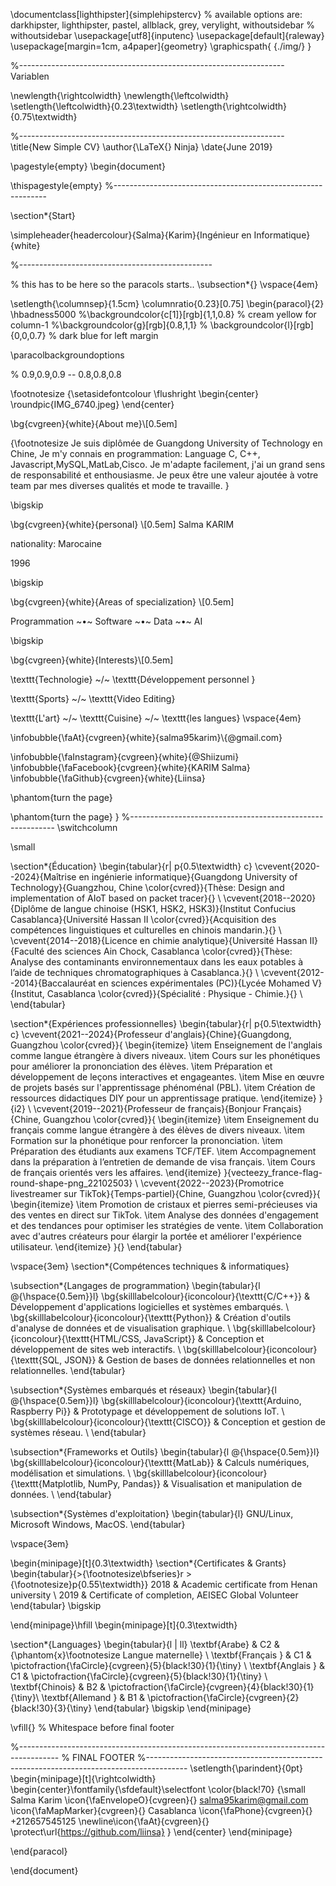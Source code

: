 
\documentclass[lighthipster]{simplehipstercv}
% available options are: darkhipster, lighthipster, pastel, allblack, grey, verylight, withoutsidebar
% withoutsidebar
\usepackage[utf8]{inputenc}
\usepackage[default]{raleway}
\usepackage[margin=1cm, a4paper]{geometry}
\graphicspath{ {./img/} }

%------------------------------------------------------------------ Variablen

\newlength{\rightcolwidth}
\newlength{\leftcolwidth}
\setlength{\leftcolwidth}{0.23\textwidth}
\setlength{\rightcolwidth}{0.75\textwidth}

%------------------------------------------------------------------
\title{New Simple CV}
\author{\LaTeX{} Ninja}
\date{June 2019}

\pagestyle{empty}
\begin{document}


\thispagestyle{empty}
%-------------------------------------------------------------

\section*{Start}

\simpleheader{headercolour}{Salma}{Karim}{Ingénieur en Informatique}{white}



%------------------------------------------------

% this has to be here so the paracols starts..
\subsection*{}
\vspace{4em}

\setlength{\columnsep}{1.5cm}
\columnratio{0.23}[0.75]
\begin{paracol}{2}
\hbadness5000
%\backgroundcolor{c[1]}[rgb]{1,1,0.8} % cream yellow for column-1 %\backgroundcolor{g}[rgb]{0.8,1,1} % \backgroundcolor{l}[rgb]{0,0,0.7} % dark blue for left margin

\paracolbackgroundoptions

% 0.9,0.9,0.9 -- 0.8,0.8,0.8


\footnotesize
{\setasidefontcolour
\flushright
\begin{center}
    \roundpic{IMG_6740.jpeg}
\end{center}

\bg{cvgreen}{white}{About me}\\[0.5em]

{\footnotesize Je suis diplômée de Guangdong University of Technology en Chine, Je m'y connais en programmation: Language C, C++, Javascript,MySQL,MatLab,Cisco. Je m'adapte facilement, j'ai un grand sens de responsabilité et enthousiasme. Je peux être une valeur ajoutée à votre team par mes diverses qualités et mode te travaille. }

\bigskip

\bg{cvgreen}{white}{personal} \\[0.5em]
Salma KARIM

nationality: Marocaine 

1996

\bigskip

\bg{cvgreen}{white}{Areas of specialization} \\[0.5em]

Programmation  ~•~ Software ~•~ Data ~•~ AI

\bigskip



\bg{cvgreen}{white}{Interests}\\[0.5em]

\texttt{Technologie} ~/~ \texttt{Développement personnel } 

\texttt{Sports} ~/~ \texttt{Video Editing}

\texttt{L'art} ~/~ \texttt{Cuisine} ~/~ \texttt{les langues}
\vspace{4em}

\infobubble{\faAt}{cvgreen}{white}{salma95karim}\\{@gmail.com}

\infobubble{\faInstagram}{cvgreen}{white}{@Shiizumi}
\infobubble{\faFacebook}{cvgreen}{white}{KARIM Salma}
\infobubble{\faGithub}{cvgreen}{white}{Liinsa}

\phantom{turn the page}

\phantom{turn the page}
}
%-----------------------------------------------------------
\switchcolumn

\small




\section*{Éducation}
\begin{tabular}{r| p{0.5\textwidth} c}
    \cvevent{2020--2024}{Maîtrise en ingénierie informatique}{Guangdong University of Technology}{Guangzhou, Chine \color{cvred}}{Thèse: Design and implementation of AIoT based on packet tracer}{} \\
    \cvevent{2018--2020}{Diplôme de langue chinoise (HSK1, HSK2, HSK3)}{Institut Confucius Casablanca}{Université Hassan II \color{cvred}}{Acquisition des compétences linguistiques et culturelles en chinois mandarin.}{} \\
    \cvevent{2014--2018}{Licence en chimie analytique}{Université Hassan II}{Faculté des sciences Ain Chock, Casablanca \color{cvred}}{Thèse: Analyse des contaminants environnementaux dans les eaux potables à l’aide de techniques chromatographiques à Casablanca.}{} \\
    \cvevent{2012--2014}{Baccalauréat en sciences expérimentales (PC)}{Lycée Mohamed V}{Institut, Casablanca \color{cvred}}{Spécialité : Physique - Chimie.}{} \\
\end{tabular}






\section*{Expériences professionnelles}
\begin{tabular}{r| p{0.5\textwidth} c}
    \cvevent{2021--2024}{Professeur d'anglais}{Chine}{Guangdong, Guangzhou \color{cvred}}{
    \begin{itemize}
        \item Enseignement de l'anglais comme langue étrangère à divers niveaux.
        \item Cours sur les phonétiques pour améliorer la prononciation des élèves.
        \item Préparation et développement de leçons interactives et engageantes.
        \item Mise en œuvre de projets basés sur l'apprentissage phénoménal (PBL).
        \item Création de ressources didactiques DIY pour un apprentissage pratique.
    \end{itemize}
}{i2} \\
    \cvevent{2019--2021}{Professeur de français}{Bonjour Français}{Chine, Guangzhou \color{cvred}}{
    \begin{itemize}
        \item Enseignement du français comme langue étrangère à des élèves de divers niveaux.
        \item Formation sur la phonétique pour renforcer la prononciation.
        \item Préparation des étudiants aux examens TCF/TEF.
        \item Accompagnement dans la préparation à l’entretien de demande de visa français.
        \item Cours de français orientés vers les affaires.
    \end{itemize}
    }{vecteezy_france-flag-round-shape-png_22102503} 
    \\
    \cvevent{2022--2023}{Promotrice livestreamer sur TikTok}{Temps-partiel}{Chine, Guangzhou \color{cvred}}{
    \begin{itemize}
        \item Promotion de cristaux et pierres semi-précieuses via des ventes en direct sur TikTok.
        \item Analyse des données d'engagement et des tendances pour optimiser les stratégies de vente.
        \item Collaboration avec d'autres créateurs pour élargir la portée et améliorer l'expérience utilisateur.
    \end{itemize}
    }{}
\end{tabular}

\vspace{3em}
\section*{Compétences techniques \& informatiques}

\subsection*{Langages de programmation}
\begin{tabular}{l @{\hspace{0.5em}}l}
    \bg{skilllabelcolour}{iconcolour}{\texttt{C/C++}}  & Développement d'applications logicielles et systèmes embarqués. \\
    \bg{skilllabelcolour}{iconcolour}{\texttt{Python}} & Création d'outils d'analyse de données et de visualisation graphique. \\
    \bg{skilllabelcolour}{iconcolour}{\texttt{HTML/CSS, JavaScript}} & Conception et développement de sites web interactifs. \\
    \bg{skilllabelcolour}{iconcolour}{\texttt{SQL, JSON}} & Gestion de bases de données relationnelles et non relationnelles.
\end{tabular}

\subsection*{Systèmes embarqués et réseaux}
\begin{tabular}{l @{\hspace{0.5em}}l}
    \bg{skilllabelcolour}{iconcolour}{\texttt{Arduino, Raspberry Pi}}  & Prototypage et développement de solutions IoT. \\
    \bg{skilllabelcolour}{iconcolour}{\texttt{CISCO}} & Conception et gestion de systèmes réseau. \\
\end{tabular}

\subsection*{Frameworks et Outils}
\begin{tabular}{l @{\hspace{0.5em}}l}
    \bg{skilllabelcolour}{iconcolour}{\texttt{MatLab}} & Calculs numériques, modélisation et simulations. \\
    \bg{skilllabelcolour}{iconcolour}{\texttt{Matplotlib, NumPy, Pandas}} & Visualisation et manipulation de données. \\
\end{tabular}

\subsection*{Systèmes d'exploitation}
\begin{tabular}{l}
    GNU/Linux, Microsoft Windows, MacOS.
\end{tabular}

\vspace{3em}

\begin{minipage}[t]{0.3\textwidth}
\section*{Certificates \& Grants}
\begin{tabular}{>{\footnotesize\bfseries}r >{\footnotesize}p{0.55\textwidth}}
    2018 & Academic certificate from Henan university \\
    2019 & Certificate of completion, AEISEC Global Volunteer  
\end{tabular}
\bigskip


\end{minipage}\hfill
\begin{minipage}[t]{0.3\textwidth}

\section*{Languages}
\begin{tabular}{l | ll}
\textbf{Arabe} & C2 & {\phantom{x}\footnotesize Langue maternelle} \\
\textbf{Français } & C1 & \pictofraction{\faCircle}{cvgreen}{5}{black!30}{1}{\tiny} \\
\textbf{Anglais } & C1 & \pictofraction{\faCircle}{cvgreen}{5}{black!30}{1}{\tiny} \\
\textbf{Chinois} & B2 & \pictofraction{\faCircle}{cvgreen}{4}{black!30}{1}{\tiny}\\
\textbf{Allemand } & B1 & \pictofraction{\faCircle}{cvgreen}{2}{black!30}{3}{\tiny}
\end{tabular}
\bigskip
\end{minipage}



\vfill{} % Whitespace before final footer

%----------------------------------------------------------------------------------------
%	FINAL FOOTER
%----------------------------------------------------------------------------------------
\setlength{\parindent}{0pt}
\begin{minipage}[t]{\rightcolwidth}
\begin{center}\fontfamily{\sfdefault}\selectfont \color{black!70}
{\small Salma Karim \icon{\faEnvelopeO}{cvgreen}{} salma95karim@gmail.com \icon{\faMapMarker}{cvgreen}{} Casablanca \icon{\faPhone}{cvgreen}{} +212657545125 \newline\icon{\faAt}{cvgreen}{} \protect\url{https://github.com/liinsa}
}
\end{center}
\end{minipage}

\end{paracol}

\end{document}

